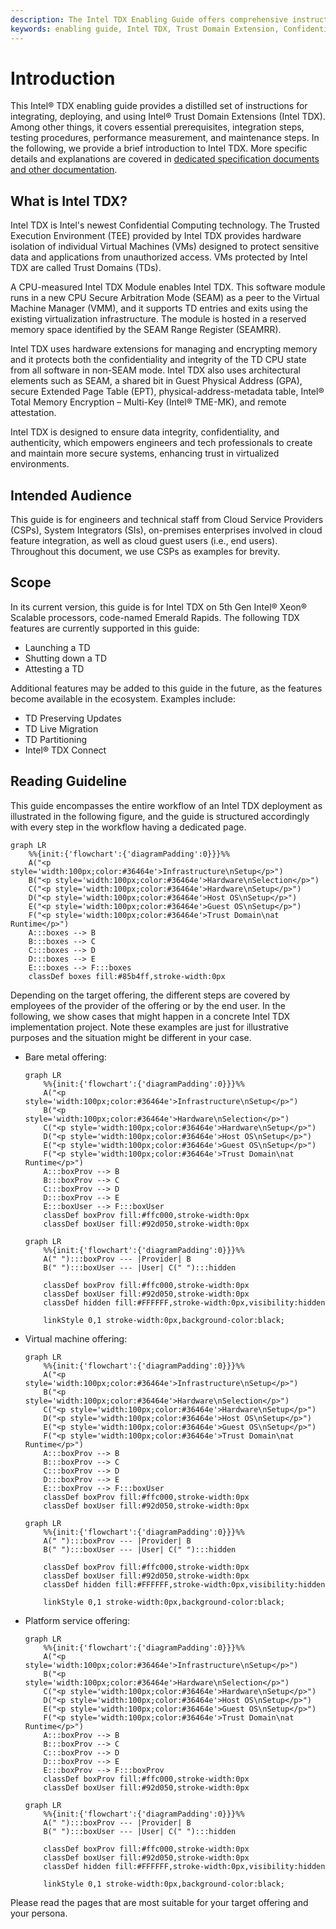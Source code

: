 ```yaml
---
description: The Intel TDX Enabling Guide offers comprehensive instructions for the entire Intel TDX enablement workflow from infrastructure setup, hardware selection, hardware setup, host OS setup, guest OS setup to runtime topics.
keywords: enabling guide, Intel TDX, Trust Domain Extension, Confidential Computing, introduction, overview
---
```

<!---
Copyright (C) 2024 Intel Corporation
SPDX-License-Identifier: CC-BY-4.0
-->

# Introduction

This Intel® TDX enabling guide provides a distilled set of instructions for integrating, deploying, and using Intel® Trust Domain Extensions (Intel TDX).
Among other things, it covers essential prerequisites, integration steps, testing procedures, performance measurement, and maintenance steps.
In the following, we provide a brief introduction to Intel TDX.
More specific details and explanations are covered in [dedicated specification documents and other documentation](https://www.intel.com/content/www/us/en/developer/tools/trust-domain-extensions/documentation.html).


## What is Intel TDX?

Intel TDX is Intel's newest Confidential Computing technology.
The Trusted Execution Environment (TEE) provided by Intel TDX provides hardware isolation of individual Virtual Machines (VMs) designed to protect sensitive data and applications from unauthorized access.
VMs protected by Intel TDX are called Trust Domains (TDs).

A CPU-measured Intel TDX Module enables Intel TDX.
This software module runs in a new CPU Secure Arbitration Mode (SEAM) as a peer to the Virtual Machine Manager (VMM), and it supports TD entries and exits using the existing virtualization infrastructure.
The module is hosted in a reserved memory space identified by the SEAM Range Register (SEAMRR).

Intel TDX uses hardware extensions for managing and encrypting memory and it protects both the confidentiality and integrity of the TD CPU state from all software in non-SEAM mode.
Intel TDX also uses architectural elements such as SEAM, a shared bit in Guest Physical Address (GPA), secure Extended Page Table (EPT), physical-address-metadata table, Intel® Total Memory Encryption – Multi-Key (Intel® TME-MK), and remote attestation.

Intel TDX is designed to ensure data integrity, confidentiality, and authenticity, which empowers engineers and tech professionals to create and maintain more secure systems, enhancing trust in virtualized environments.


## Intended Audience

This guide is for engineers and technical staff from Cloud Service Providers (CSPs), System Integrators (SIs), on-premises enterprises involved in cloud feature integration, as well as cloud guest users (i.e., end users).
Throughout this document, we use CSPs as examples for brevity.


## Scope

In its current version, this guide is for Intel TDX on 5th Gen Intel® Xeon® Scalable processors, code-named Emerald Rapids.
The following TDX features are currently supported in this guide:

- Launching a TD
- Shutting down a TD
- Attesting a TD

Additional features may be added to this guide in the future, as the features become available in the ecosystem.
Examples include:

- TD Preserving Updates
- TD Live Migration
- TD Partitioning
- Intel® TDX Connect


## Reading Guideline

This guide encompasses the entire workflow of an Intel TDX deployment as illustrated in the following figure, and the guide is structured accordingly with every step in the workflow having a dedicated page.

``` mermaid
graph LR
    %%{init:{'flowchart':{'diagramPadding':0}}}%%
    A("<p style='width:100px;color:#36464e'>Infrastructure\nSetup</p>")
    B("<p style='width:100px;color:#36464e'>Hardware\nSelection</p>")
    C("<p style='width:100px;color:#36464e'>Hardware\nSetup</p>")
    D("<p style='width:100px;color:#36464e'>Host OS\nSetup</p>")
    E("<p style='width:100px;color:#36464e'>Guest OS\nSetup</p>")
    F("<p style='width:100px;color:#36464e'>Trust Domain\nat Runtime</p>")
    A:::boxes --> B
    B:::boxes --> C
    C:::boxes --> D
    D:::boxes --> E
    E:::boxes --> F:::boxes
    classDef boxes fill:#85b4ff,stroke-width:0px
```

Depending on the target offering, the different steps are covered by employees of the provider of the offering or by the end user.
In the following, we show cases that might happen in a concrete Intel TDX implementation project.
Note these examples are just for illustrative purposes and the situation might be different in your case.

- Bare metal offering:

    ``` mermaid
    graph LR
        %%{init:{'flowchart':{'diagramPadding':0}}}%%
        A("<p style='width:100px;color:#36464e'>Infrastructure\nSetup</p>")
        B("<p style='width:100px;color:#36464e'>Hardware\nSelection</p>")
        C("<p style='width:100px;color:#36464e'>Hardware\nSetup</p>")
        D("<p style='width:100px;color:#36464e'>Host OS\nSetup</p>")
        E("<p style='width:100px;color:#36464e'>Guest OS\nSetup</p>")
        F("<p style='width:100px;color:#36464e'>Trust Domain\nat Runtime</p>")
        A:::boxProv --> B
        B:::boxProv --> C
        C:::boxProv --> D
        D:::boxProv --> E
        E:::boxUser --> F:::boxUser
        classDef boxProv fill:#ffc000,stroke-width:0px
        classDef boxUser fill:#92d050,stroke-width:0px
    ```

    ``` mermaid
    graph LR
        %%{init:{'flowchart':{'diagramPadding':0}}}%%
        A(" "):::boxProv --- |Provider| B
        B(" "):::boxUser --- |User| C(" "):::hidden

        classDef boxProv fill:#ffc000,stroke-width:0px
        classDef boxUser fill:#92d050,stroke-width:0px
        classDef hidden fill:#FFFFFF,stroke-width:0px,visibility:hidden

        linkStyle 0,1 stroke-width:0px,background-color:black;
    ```

- Virtual machine offering:

    ``` mermaid
    graph LR
        %%{init:{'flowchart':{'diagramPadding':0}}}%%
        A("<p style='width:100px;color:#36464e'>Infrastructure\nSetup</p>")
        B("<p style='width:100px;color:#36464e'>Hardware\nSelection</p>")
        C("<p style='width:100px;color:#36464e'>Hardware\nSetup</p>")
        D("<p style='width:100px;color:#36464e'>Host OS\nSetup</p>")
        E("<p style='width:100px;color:#36464e'>Guest OS\nSetup</p>")
        F("<p style='width:100px;color:#36464e'>Trust Domain\nat Runtime</p>")
        A:::boxProv --> B
        B:::boxProv --> C
        C:::boxProv --> D
        D:::boxProv --> E
        E:::boxProv --> F:::boxUser
        classDef boxProv fill:#ffc000,stroke-width:0px
        classDef boxUser fill:#92d050,stroke-width:0px
    ```

    ``` mermaid
    graph LR
        %%{init:{'flowchart':{'diagramPadding':0}}}%%
        A(" "):::boxProv --- |Provider| B
        B(" "):::boxUser --- |User| C(" "):::hidden

        classDef boxProv fill:#ffc000,stroke-width:0px
        classDef boxUser fill:#92d050,stroke-width:0px
        classDef hidden fill:#FFFFFF,stroke-width:0px,visibility:hidden

        linkStyle 0,1 stroke-width:0px,background-color:black;
    ```

- Platform service offering:

    ``` mermaid
    graph LR
        %%{init:{'flowchart':{'diagramPadding':0}}}%%
        A("<p style='width:100px;color:#36464e'>Infrastructure\nSetup</p>")
        B("<p style='width:100px;color:#36464e'>Hardware\nSelection</p>")
        C("<p style='width:100px;color:#36464e'>Hardware\nSetup</p>")
        D("<p style='width:100px;color:#36464e'>Host OS\nSetup</p>")
        E("<p style='width:100px;color:#36464e'>Guest OS\nSetup</p>")
        F("<p style='width:100px;color:#36464e'>Trust Domain\nat Runtime</p>")
        A:::boxProv --> B
        B:::boxProv --> C
        C:::boxProv --> D
        D:::boxProv --> E
        E:::boxProv --> F:::boxProv
        classDef boxProv fill:#ffc000,stroke-width:0px
        classDef boxUser fill:#92d050,stroke-width:0px
    ```

    ``` mermaid
    graph LR
        %%{init:{'flowchart':{'diagramPadding':0}}}%%
        A(" "):::boxProv --- |Provider| B
        B(" "):::boxUser --- |User| C(" "):::hidden

        classDef boxProv fill:#ffc000,stroke-width:0px
        classDef boxUser fill:#92d050,stroke-width:0px
        classDef hidden fill:#FFFFFF,stroke-width:0px,visibility:hidden

        linkStyle 0,1 stroke-width:0px,background-color:black;
    ```

Please read the pages that are most suitable for your target offering and your persona.
